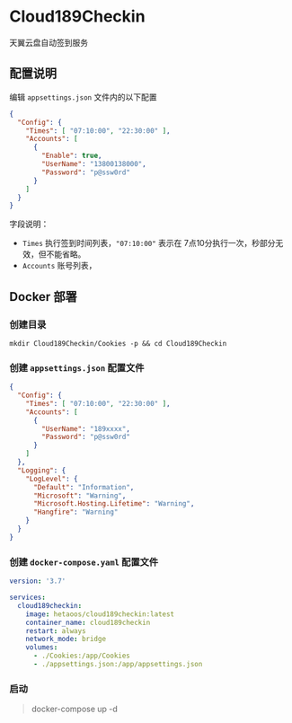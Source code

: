 # Cloud189Checkin
天翼云盘自动签到服务

## 配置说明

编辑 `appsettings.json` 文件内的以下配置
```json
{
  "Config": {
    "Times": [ "07:10:00", "22:30:00" ],
    "Accounts": [
      {
        "Enable": true,
        "UserName": "13800138000",
        "Password": "p@ssw0rd"
      }
    ]
  }
}
```

字段说明：
- `Times` 执行签到时间列表，`"07:10:00"` 表示在 7点10分执行一次，秒部分无效，但不能省略。
- `Accounts` 账号列表，

## Docker 部署

### 创建目录
```
mkdir Cloud189Checkin/Cookies -p && cd Cloud189Checkin
```

### 创建 `appsettings.json` 配置文件

```json
{
  "Config": {
    "Times": [ "07:10:00", "22:30:00" ],
    "Accounts": [
      {
        "UserName": "189xxxx",
        "Password": "p@ssw0rd"
      }
    ]
  },
  "Logging": {
    "LogLevel": {
      "Default": "Information",
      "Microsoft": "Warning",
      "Microsoft.Hosting.Lifetime": "Warning",
      "Hangfire": "Warning"
    }
  }
}
```

### 创建 `docker-compose.yaml` 配置文件
```yaml
version: '3.7'

services:
  cloud189checkin:
    image: hetaoos/cloud189checkin:latest
    container_name: cloud189checkin
    restart: always
    network_mode: bridge
    volumes:
      - ./Cookies:/app/Cookies
      - ./appsettings.json:/app/appsettings.json
```

### 启动
>docker-compose up -d